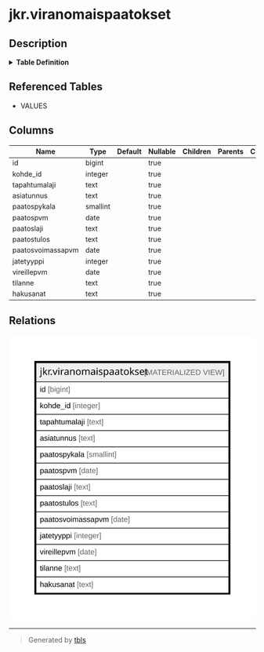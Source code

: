# jkr.viranomaispaatokset

## Description

<details>
<summary><strong>Table Definition</strong></summary>

```sql
CREATE MATERIALIZED VIEW viranomaispaatokset AS (
 WITH sample AS (
         SELECT foo.id,
            foo.kohde_id,
            foo.tapahtumalaji,
            foo.asiatunnus,
            foo.paatospykala,
            foo.paatospvm,
            foo.paatoslaji,
            foo.paatostulos,
            foo.paatosvoimassapvm,
            foo.jatetyyppi,
            foo.vireillepvm,
            foo.tilanne,
            foo.hakusanat
           FROM ( VALUES (NULL::bigint,NULL::integer,NULL::text,NULL::text,NULL::smallint,NULL::date,NULL::text,NULL::text,NULL::date,NULL::integer,NULL::date,NULL::text,NULL::text)) foo(id, kohde_id, tapahtumalaji, asiatunnus, paatospykala, paatospvm, paatoslaji, paatostulos, paatosvoimassapvm, jatetyyppi, vireillepvm, tilanne, hakusanat)
        )
 SELECT sample.id,
    sample.kohde_id,
    sample.tapahtumalaji,
    sample.asiatunnus,
    sample.paatospykala,
    sample.paatospvm,
    sample.paatoslaji,
    sample.paatostulos,
    sample.paatosvoimassapvm,
    sample.jatetyyppi,
    sample.vireillepvm,
    sample.tilanne,
    sample.hakusanat
   FROM sample
  WHERE (1 = 0)
)
```

</details>

## Referenced Tables

- VALUES

## Columns

| Name | Type | Default | Nullable | Children | Parents | Comment |
| ---- | ---- | ------- | -------- | -------- | ------- | ------- |
| id | bigint |  | true |  |  |  |
| kohde_id | integer |  | true |  |  |  |
| tapahtumalaji | text |  | true |  |  |  |
| asiatunnus | text |  | true |  |  |  |
| paatospykala | smallint |  | true |  |  |  |
| paatospvm | date |  | true |  |  |  |
| paatoslaji | text |  | true |  |  |  |
| paatostulos | text |  | true |  |  |  |
| paatosvoimassapvm | date |  | true |  |  |  |
| jatetyyppi | integer |  | true |  |  |  |
| vireillepvm | date |  | true |  |  |  |
| tilanne | text |  | true |  |  |  |
| hakusanat | text |  | true |  |  |  |

## Relations

![er](jkr.viranomaispaatokset.svg)

---

> Generated by [tbls](https://github.com/k1LoW/tbls)
